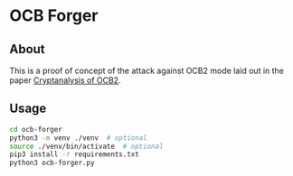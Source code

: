 # OCB Forger

## About
This is a proof of concept of the attack against OCB2 mode laid out in
the paper [Cryptanalysis of OCB2](https://eprint.iacr.org/2018/1040.pdf).

## Usage

```bash
cd ocb-forger
python3 -m venv ./venv  # optional
source ./venv/bin/activate  # optional
pip3 install -r requirements.txt
python3 ocb-forger.py
```
